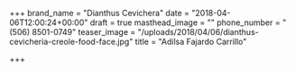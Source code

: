 +++
brand_name = "Dianthus Cevichera"
date = "2018-04-06T12:00:24+00:00"
draft = true
masthead_image = ""
phone_number = "(506) 8501-0749"
teaser_image = "/uploads/2018/04/06/dianthus-cevicheria-creole-food-face.jpg"
title = "Adilsa Fajardo Carrillo"

+++
